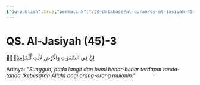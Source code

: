 ```yaml
---
{"dg-publish":true,"permalink":"/30-database/al-quran/qs-al-jasiyah-45-3/"}
---
```



# QS. Al-Jasiyah (45)-3
اِنَّ فِى السَّمٰوٰتِ وَالْاَرْضِ لَاٰيٰتٍ لِّلْمُؤْمِنِيْنَۗ

Artinya: *"Sungguh, pada langit dan bumi benar-benar terdapat tanda-tanda (kebesaran Allah) bagi orang-orang mukmin."*
